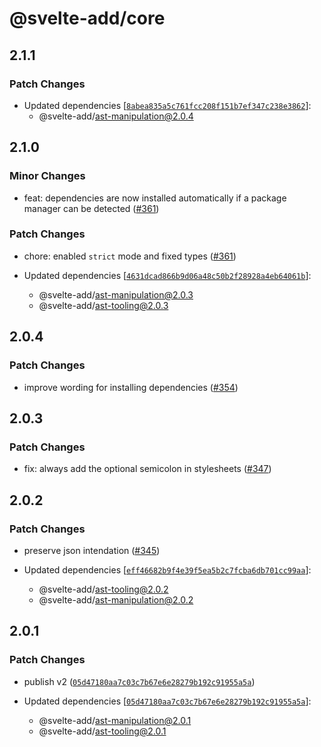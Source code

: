 # @svelte-add/core

## 2.1.1

### Patch Changes

- Updated dependencies [[`8abea835a5c761fcc208f151b7ef347c238e3862`](https://github.com/svelte-add/svelte-add/commit/8abea835a5c761fcc208f151b7ef347c238e3862)]:
  - @svelte-add/ast-manipulation@2.0.4

## 2.1.0

### Minor Changes

- feat: dependencies are now installed automatically if a package manager can be detected ([#361](https://github.com/svelte-add/svelte-add/pull/361))

### Patch Changes

- chore: enabled `strict` mode and fixed types ([#361](https://github.com/svelte-add/svelte-add/pull/361))

- Updated dependencies [[`4631dcad866b9d06a48c50b2f28928a4eb64061b`](https://github.com/svelte-add/svelte-add/commit/4631dcad866b9d06a48c50b2f28928a4eb64061b)]:
  - @svelte-add/ast-manipulation@2.0.3
  - @svelte-add/ast-tooling@2.0.3

## 2.0.4

### Patch Changes

- improve wording for installing dependencies ([#354](https://github.com/svelte-add/svelte-add/pull/354))

## 2.0.3

### Patch Changes

- fix: always add the optional semicolon in stylesheets ([#347](https://github.com/svelte-add/svelte-add/pull/347))

## 2.0.2

### Patch Changes

- preserve json intendation ([#345](https://github.com/svelte-add/svelte-add/pull/345))

- Updated dependencies [[`eff46682b9f4e39f5ea5b2c7fcba6db701cc99aa`](https://github.com/svelte-add/svelte-add/commit/eff46682b9f4e39f5ea5b2c7fcba6db701cc99aa)]:
  - @svelte-add/ast-tooling@2.0.2
  - @svelte-add/ast-manipulation@2.0.2

## 2.0.1

### Patch Changes

- publish v2 ([`05d47180aa7c03c7b67e6e28279b192c91955a5a`](https://github.com/svelte-add/svelte-add/commit/05d47180aa7c03c7b67e6e28279b192c91955a5a))

- Updated dependencies [[`05d47180aa7c03c7b67e6e28279b192c91955a5a`](https://github.com/svelte-add/svelte-add/commit/05d47180aa7c03c7b67e6e28279b192c91955a5a)]:
  - @svelte-add/ast-manipulation@2.0.1
  - @svelte-add/ast-tooling@2.0.1
